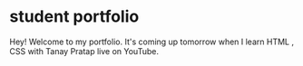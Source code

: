 # student portfolio

Hey! Welcome to my portfolio. It's coming up tomorrow when I learn HTML , CSS with Tanay Pratap live on YouTube.